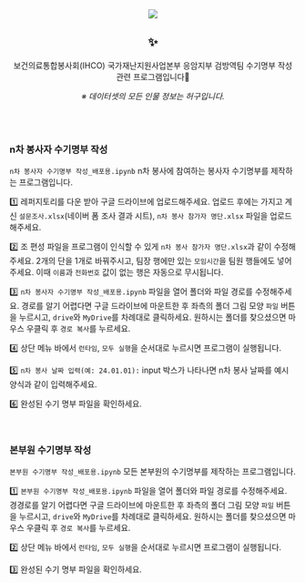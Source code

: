 <div align= "center">
    <img src="https://capsule-render.vercel.app/api?type=waving&color=0:edc5cc,100:90c5fe&height=140&text=&animation=&fontColor=000000&fontSize=70" />

## ✨
보건의료통합봉사회(IHCO) 국가재난지원사업본부 응암지부 검방역팀 수기명부 작성 관련 프로그램입니다🥰

*※ 데이터셋의 모든 인물 정보는 허구입니다.*
</div>

<br>
<br>

### n차 봉사자 수기명부 작성
```n차 봉사자 수기명부 작성_배포용.ipynb```
n차 봉사에 참여하는 봉사자 수기명부를 제작하는 프로그램입니다.


1️⃣ 레퍼지토리를 다운 받아 구글 드라이브에 업로드해주세요. 업로드 후에는 가지고 계신 `설문조사.xlsx`(네이버 폼 조사 결과 시트), `n차 봉사 참가자 명단.xlsx` 파일을 업로드해주세요.

2️⃣ 조 편성 파일을 프로그램이 인식할 수 있게 `n차 봉사 참가자 명단.xlsx`과 같이 수정해주세요. 2개의 단을 1개로 바꿔주시고, 팀장 행에만 있는 `모임시간`을 팀원 행들에도 넣어주세요. 이때 `이름`과 `전화번호` 값이 없는 행은 자동으로 무시됩니다.

3️⃣ `n차 봉사자 수기명부 작성_배포용.ipynb` 파일을 열어 폴더와 파일 경로를 수정해주세요. 경로를 알기 어렵다면 구글 드라이브에 마운트한 후 좌측의 폴더 그림 모양 `파일` 버튼을 누르시고, `drive`와 `MyDrive`를 차례대로 클릭하세요. 원하시는 폴더를 찾으셨으면 마우스 우클릭 후 `경로 복사`를 누르세요.

4️⃣ 상단 메뉴 바에서 `런타임`, `모두 실행`을 순서대로 누르시면 프로그램이 실행됩니다.

5️⃣ `n차 봉사 날짜 입력(예: 24.01.01):` input 박스가 나타나면 n차 봉사 날짜를 예시 양식과 같이 입력해주세요.

6️⃣ 완성된 수기 명부 파일을 확인하세요.


<br>

### 본부원 수기명부 작성
```본부원 수기명부 작성_배포용.ipynb```
모든 본부원의 수기명부를 제작하는 프로그램입니다.

1️⃣ `본부원 수기명부 작성_배포용.ipynb` 파일을 열어 폴더와 파일 경로를 수정해주세요. 경경로를 알기 어렵다면 구글 드라이브에 마운트한 후 좌측의 폴더 그림 모양 `파일` 버튼을 누르시고, `drive`와 `MyDrive`를 차례대로 클릭하세요. 원하시는 폴더를 찾으셨으면 마우스 우클릭 후 `경로 복사`를 누르세요.

2️⃣ 상단 메뉴 바에서 `런타임`, `모두 실행`을 순서대로 누르시면 프로그램이 실행됩니다.

3️⃣ 완성된 수기 명부 파일을 확인하세요.


    


    
